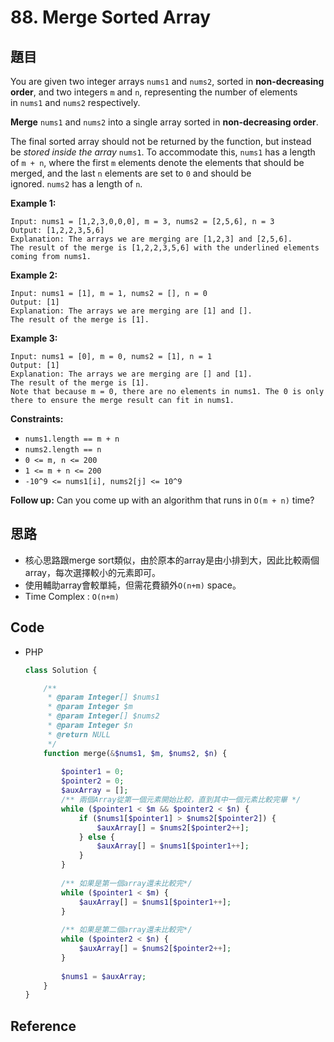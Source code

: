 # 88. Merge Sorted Array

## 題目

You are given two integer arrays `nums1` and `nums2`, sorted in **non-decreasing order**, and two integers `m` and `n`, representing the number of elements in `nums1` and `nums2` respectively.

**Merge** `nums1` and `nums2` into a single array sorted in **non-decreasing order**.

The final sorted array should not be returned by the function, but instead be *stored inside the array* `nums1`. To accommodate this, `nums1` has a length of `m + n`, where the first `m` elements denote the elements that should be merged, and the last `n` elements are set to `0` and should be ignored. `nums2` has a length of `n`.

**Example 1:**

```
Input: nums1 = [1,2,3,0,0,0], m = 3, nums2 = [2,5,6], n = 3
Output: [1,2,2,3,5,6]
Explanation: The arrays we are merging are [1,2,3] and [2,5,6].
The result of the merge is [1,2,2,3,5,6] with the underlined elements coming from nums1.

```

**Example 2:**

```
Input: nums1 = [1], m = 1, nums2 = [], n = 0
Output: [1]
Explanation: The arrays we are merging are [1] and [].
The result of the merge is [1].

```

**Example 3:**

```
Input: nums1 = [0], m = 0, nums2 = [1], n = 1
Output: [1]
Explanation: The arrays we are merging are [] and [1].
The result of the merge is [1].
Note that because m = 0, there are no elements in nums1. The 0 is only there to ensure the merge result can fit in nums1.

```

**Constraints:**

- `nums1.length == m + n`
- `nums2.length == n`
- `0 <= m, n <= 200`
- `1 <= m + n <= 200`
- `-10^9 <= nums1[i], nums2[j] <= 10^9`

**Follow up:** Can you come up with an algorithm that runs in `O(m + n)` time?

## 思路

- 核心思路跟merge sort類似，由於原本的array是由小排到大，因此比較兩個array，每次選擇較小的元素即可。
- 使用輔助array會較單純，但需花費額外`O(n+m)` space。
- Time Complex : `O(n+m)`

## Code

- PHP

    ```php
    class Solution {

        /**
         * @param Integer[] $nums1
         * @param Integer $m
         * @param Integer[] $nums2
         * @param Integer $n
         * @return NULL
         */
        function merge(&$nums1, $m, $nums2, $n) {
            
            $pointer1 = 0;
            $pointer2 = 0;
            $auxArray = [];
            /** 兩個Array從第一個元素開始比較，直到其中一個元素比較完畢 */
            while ($pointer1 < $m && $pointer2 < $n) {
                if ($nums1[$pointer1] > $nums2[$pointer2]) {
                    $auxArray[] = $nums2[$pointer2++];
                } else {
                    $auxArray[] = $nums1[$pointer1++];
                }
            }
            
            /** 如果是第一個array還未比較完*/
            while ($pointer1 < $m) {
                $auxArray[] = $nums1[$pointer1++];
            }
            
            /** 如果是第二個array還未比較完*/
            while ($pointer2 < $n) {
                $auxArray[] = $nums2[$pointer2++];
            }
            
            $nums1 = $auxArray;
        }
    }
    ```

## Reference